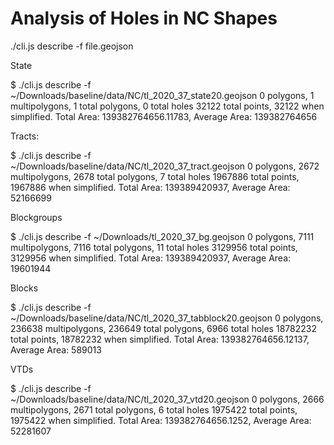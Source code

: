 # Analysis of Holes in NC Shapes

./cli.js describe -f file.geojson

State

$ ./cli.js describe -f ~/Downloads/baseline/data/NC/tl_2020_37_state20.geojson
0 polygons, 1 multipolygons, 1 total polygons, 0 total holes
32122 total points, 32122 when simplified.
Total Area: 139382764656.11783, Average Area: 139382764656

Tracts:

$ ./cli.js describe -f ~/Downloads/baseline/data/NC/tl_2020_37_tract.geojson
0 polygons, 2672 multipolygons, 2678 total polygons, 7 total holes
1967886 total points, 1967886 when simplified.
Total Area: 139389420937, Average Area: 52166699

Blockgroups

$ ./cli.js describe -f ~/Downloads/tl_2020_37_bg.geojson
0 polygons, 7111 multipolygons, 7116 total polygons, 11 total holes
3129956 total points, 3129956 when simplified.
Total Area: 139389420937, Average Area: 19601944

Blocks

$ ./cli.js describe -f ~/Downloads/baseline/data/NC/tl_2020_37_tabblock20.geojson
0 polygons, 236638 multipolygons, 236649 total polygons, 6966 total holes
18782232 total points, 18782232 when simplified.
Total Area: 139382764656.12137, Average Area: 589013

VTDs

$ ./cli.js describe -f ~/Downloads/baseline/data/NC/tl_2020_37_vtd20.geojson
0 polygons, 2666 multipolygons, 2671 total polygons, 6 total holes
1975422 total points, 1975422 when simplified.
Total Area: 139382764656.1252, Average Area: 52281607
